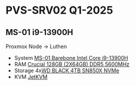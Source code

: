 # PVS-SRV02 Q1-2025

## MS-01 i9-13900H

Proxmox Node → Luthen
*   System [MS-01 Barebone Intel Core i9-13900H](https://www.amazon.com/dp/B0CT2FPD2C)
*   RAM [Crucial 128GB (2X64GB) DDR5 5600MHz](https://www.amazon.com/dp/B0DSQMKYLN)
*   Storage 4x[WD BLACK 4TB SN850X NVMe](https://www.amazon.com/dp/B0B7CQ2CHH)
*   KVM [JetKVM](https://jetkvm.com/)


